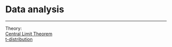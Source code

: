 # Data analysis
---
Theory:  
[Central Limit Theorem](clt_in_action.ipynb)  
[t-distribution](t_distribution.ipynb)
